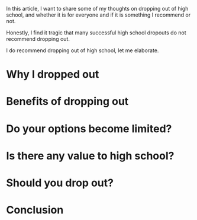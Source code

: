 In this article, I want to share some of my thoughts on dropping out of high school, and whether it is for everyone and if it is something I recommend or not.

Honestly, I find it tragic that many successful high school dropouts do not recommend dropping out.

I do recommend dropping out of high school, let me elaborate.

# Why I dropped out

# Benefits of dropping out

# Do your options become limited?

# Is there any value to high school?

# Should you drop out?

# Conclusion
